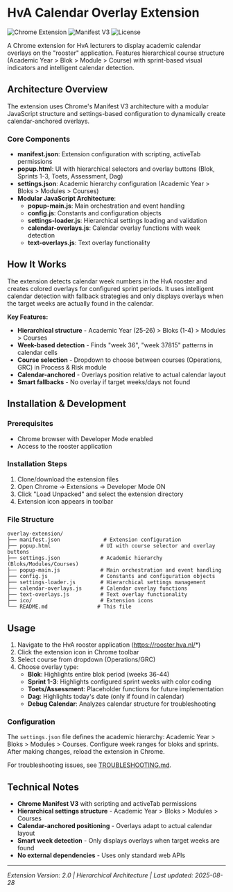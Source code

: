 # HvA Calendar Overlay Extension

![Chrome Extension](https://img.shields.io/badge/Chrome%20Extension-v2.0-blue?logo=googlechrome)
![Manifest V3](https://img.shields.io/badge/manifest-v3-green?logo=googlechrome)
![License](https://img.shields.io/badge/license-MIT-green)

A Chrome extension for HvA lecturers to display academic calendar overlays on the "rooster" application. Features hierarchical course structure (Academic Year > Blok > Module > Course) with sprint-based visual indicators and intelligent calendar detection.

## Architecture Overview

The extension uses Chrome's Manifest V3 architecture with a modular JavaScript structure and settings-based configuration to dynamically create calendar-anchored overlays.

### Core Components

- **manifest.json**: Extension configuration with scripting, activeTab permissions
- **popup.html**: UI with hierarchical selectors and overlay buttons (Blok, Sprints 1-3, Toets, Assessment, Dag)
- **settings.json**: Academic hierarchy configuration (Academic Year > Bloks > Modules > Courses)
- **Modular JavaScript Architecture**:
  - **popup-main.js**: Main orchestration and event handling
  - **config.js**: Constants and configuration objects
  - **settings-loader.js**: Hierarchical settings loading and validation
  - **calendar-overlays.js**: Calendar overlay functions with week detection
  - **text-overlays.js**: Text overlay functionality

## How It Works

The extension detects calendar week numbers in the HvA rooster and creates colored overlays for configured sprint periods. It uses intelligent calendar detection with fallback strategies and only displays overlays when the target weeks are actually found in the calendar.

**Key Features:**
- **Hierarchical structure** - Academic Year (25-26) > Bloks (1-4) > Modules > Courses
- **Week-based detection** - Finds "week 36", "week 37815" patterns in calendar cells
- **Course selection** - Dropdown to choose between courses (Operations, GRC) in Process & Risk module
- **Calendar-anchored** - Overlays position relative to actual calendar layout
- **Smart fallbacks** - No overlay if target weeks/days not found

## Installation & Development

### Prerequisites
- Chrome browser with Developer Mode enabled
- Access to the rooster application

### Installation Steps
1. Clone/download the extension files
2. Open Chrome -> Extensions -> Developer Mode ON
3. Click "Load Unpacked" and select the extension directory
4. Extension icon appears in toolbar

### File Structure
```
overlay-extension/
├── manifest.json              # Extension configuration
├── popup.html                # UI with course selector and overlay buttons
├── settings.json             # Academic hierarchy (Bloks/Modules/Courses)
├── popup-main.js             # Main orchestration and event handling
├── config.js                 # Constants and configuration objects
├── settings-loader.js        # Hierarchical settings management
├── calendar-overlays.js      # Calendar overlay functions
├── text-overlays.js          # Text overlay functionality
├── ico/                      # Extension icons
└── README.md                # This file
```

## Usage

1. Navigate to the HvA rooster application (https://rooster.hva.nl/*)
2. Click the extension icon in Chrome toolbar  
3. Select course from dropdown (Operations/GRC)
4. Choose overlay type:
   - **Blok**: Highlights entire blok period (weeks 36-44)
   - **Sprint 1-3**: Highlights configured sprint weeks with color coding
   - **Toets/Assessment**: Placeholder functions for future implementation
   - **Dag**: Highlights today's date (only if found in calendar)
   - **Debug Calendar**: Analyzes calendar structure for troubleshooting

### Configuration

The `settings.json` file defines the academic hierarchy: Academic Year > Bloks > Modules > Courses. Configure week ranges for bloks and sprints. After making changes, reload the extension in Chrome.

For troubleshooting issues, see [TROUBLESHOOTING.md](TROUBLESHOOTING.md).

## Technical Notes

- **Chrome Manifest V3** with scripting and activeTab permissions
- **Hierarchical settings structure** - Academic Year > Bloks > Modules > Courses
- **Calendar-anchored positioning** - Overlays adapt to actual calendar layout
- **Smart week detection** - Only displays overlays when target weeks are found
- **No external dependencies** - Uses only standard web APIs

---

*Extension Version: 2.0 | Hierarchical Architecture | Last updated: 2025-08-28*